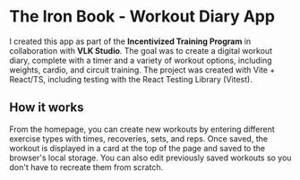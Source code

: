# The Iron Book - Workout Diary App

I created this app as part of the **Incentivized Training Program** in collaboration with **VLK Studio**.
The goal was to create a digital workout diary, complete with a timer and a variety of workout options, including weights, cardio, and circuit training.
The project was created with Vite + React/TS, including testing with the React Testing Library (Vitest).

## How it works
From the homepage, you can create new workouts by entering different exercise types with times, recoveries, sets, and reps. Once saved, the workout is displayed in a card at the top of the page and saved to the browser's local storage.
You can also edit previously saved workouts so you don't have to recreate them from scratch.
